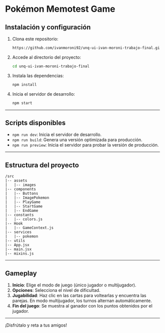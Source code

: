 # Pokémon Memotest Game

## Instalación y configuración

1. Clona este repositorio:
   ```bash
   https://github.com/ivanmoroni92/unq-ui-ivan-moroni-trabajo-final.git
   ```
2. Accede al directorio del proyecto:
   ```bash
   cd unq-ui-ivan-moroni-trabajo-final
   ```
3. Instala las dependencias:
   ```bash
   npm install
   ```
4. Inicia el servidor de desarrollo:
   ```bash
   npm start
   ```

---

## Scripts disponibles

- `npm run dev`: Inicia el servidor de desarrollo.
- `npm run build`: Genera una versión optimizada para producción.
- `npm run preview`: Inicia el servidor para probar la versión de producción.

---

## Estructura del proyecto

```plaintext
/src
|-- assets
|   |-- images
|-- components
|   |-- Buttons
|   |-- ImagePokemon
|   |-- PlayGame
|   |-- StartGame
|   |-- EndGame
|-- constants
|   |-- colors.js
|-- Hook
|   |-- GameContext.js
|-- services
|   |-- pokemon
|-- utils
|-- App.jsx
|-- main.jsx
|-- mixins.js
```

---

## Gameplay

1. **Inicio**: Elige el modo de juego (único jugador o multijugador).
2. **Opciones**: Selecciona el nivel de dificultad.
3. **Jugabilidad**: Haz clic en las cartas para voltearlas y encuentra las parejas. En modo multijugador, los turnos alternan automáticamente.
4. **Fin del juego**: Se muestra al ganador con los puntos obtenidos por el jugador.

---

¡Disfrútalo y reta a tus amigos!
